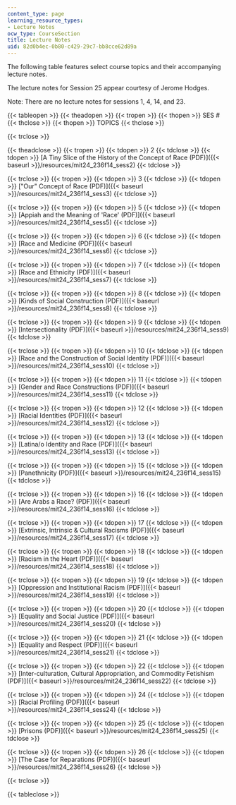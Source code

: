 ```yaml
---
content_type: page
learning_resource_types:
- Lecture Notes
ocw_type: CourseSection
title: Lecture Notes
uid: 82d0b4ec-0b80-c429-29c7-bb8cce62d89a
---
```


The following table features select course topics and their accompanying lecture notes.

The lecture notes for Session 25 appear courtesy of Jerome Hodges.

Note: There are no lecture notes for sessions 1, 4, 14, and 23.

{{< tableopen >}}
{{< theadopen >}}
{{< tropen >}}
{{< thopen >}}
SES #
{{< thclose >}}
{{< thopen >}}
TOPICS
{{< thclose >}}

{{< trclose >}}

{{< theadclose >}}
{{< tropen >}}
{{< tdopen >}}
2
{{< tdclose >}}
{{< tdopen >}}
[A Tiny Slice of the History of the Concept of Race (PDF)]({{< baseurl >}}/resources/mit24_236f14_sess2)
{{< tdclose >}}

{{< trclose >}}
{{< tropen >}}
{{< tdopen >}}
3
{{< tdclose >}}
{{< tdopen >}}
["Our" Concept of Race (PDF)]({{< baseurl >}}/resources/mit24_236f14_sess3)
{{< tdclose >}}

{{< trclose >}}
{{< tropen >}}
{{< tdopen >}}
5
{{< tdclose >}}
{{< tdopen >}}
[Appiah and the Meaning of 'Race' (PDF)]({{< baseurl >}}/resources/mit24_236f14_sess5)
{{< tdclose >}}

{{< trclose >}}
{{< tropen >}}
{{< tdopen >}}
6
{{< tdclose >}}
{{< tdopen >}}
[Race and Medicine (PDF)]({{< baseurl >}}/resources/mit24_236f14_sess6)
{{< tdclose >}}

{{< trclose >}}
{{< tropen >}}
{{< tdopen >}}
7
{{< tdclose >}}
{{< tdopen >}}
[Race and Ethnicity (PDF)]({{< baseurl >}}/resources/mit24_236f14_sess7)
{{< tdclose >}}

{{< trclose >}}
{{< tropen >}}
{{< tdopen >}}
8
{{< tdclose >}}
{{< tdopen >}}
[Kinds of Social Construction (PDF)]({{< baseurl >}}/resources/mit24_236f14_sess8)
{{< tdclose >}}

{{< trclose >}}
{{< tropen >}}
{{< tdopen >}}
9
{{< tdclose >}}
{{< tdopen >}}
[Intersectionality (PDF)]({{< baseurl >}}/resources/mit24_236f14_sess9)
{{< tdclose >}}

{{< trclose >}}
{{< tropen >}}
{{< tdopen >}}
10
{{< tdclose >}}
{{< tdopen >}}
[Race and the Construction of Social Identity (PDF)]({{< baseurl >}}/resources/mit24_236f14_sess10)
{{< tdclose >}}

{{< trclose >}}
{{< tropen >}}
{{< tdopen >}}
11
{{< tdclose >}}
{{< tdopen >}}
[Gender and Race Constructions (PDF)]({{< baseurl >}}/resources/mit24_236f14_sess11)
{{< tdclose >}}

{{< trclose >}}
{{< tropen >}}
{{< tdopen >}}
12
{{< tdclose >}}
{{< tdopen >}}
[Racial Identities (PDF)]({{< baseurl >}}/resources/mit24_236f14_sess12)
{{< tdclose >}}

{{< trclose >}}
{{< tropen >}}
{{< tdopen >}}
13
{{< tdclose >}}
{{< tdopen >}}
[Latina/o Identity and Race (PDF)]({{< baseurl >}}/resources/mit24_236f14_sess13)
{{< tdclose >}}

{{< trclose >}}
{{< tropen >}}
{{< tdopen >}}
15
{{< tdclose >}}
{{< tdopen >}}
[Panethnicity (PDF)]({{< baseurl >}}/resources/mit24_236f14_sess15)
{{< tdclose >}}

{{< trclose >}}
{{< tropen >}}
{{< tdopen >}}
16
{{< tdclose >}}
{{< tdopen >}}
[Are Arabs a Race? (PDF)]({{< baseurl >}}/resources/mit24_236f14_sess16)
{{< tdclose >}}

{{< trclose >}}
{{< tropen >}}
{{< tdopen >}}
17
{{< tdclose >}}
{{< tdopen >}}
[Extrinsic, Intrinsic & Cultural Racisms (PDF)]({{< baseurl >}}/resources/mit24_236f14_sess17)
{{< tdclose >}}

{{< trclose >}}
{{< tropen >}}
{{< tdopen >}}
18
{{< tdclose >}}
{{< tdopen >}}
[Racism in the Heart (PDF)]({{< baseurl >}}/resources/mit24_236f14_sess18)
{{< tdclose >}}

{{< trclose >}}
{{< tropen >}}
{{< tdopen >}}
19
{{< tdclose >}}
{{< tdopen >}}
[Oppression and Institutional Racism (PDF)]({{< baseurl >}}/resources/mit24_236f14_sess19)
{{< tdclose >}}

{{< trclose >}}
{{< tropen >}}
{{< tdopen >}}
20
{{< tdclose >}}
{{< tdopen >}}
[Equality and Social Justice (PDF)]({{< baseurl >}}/resources/mit24_236f14_sess20)
{{< tdclose >}}

{{< trclose >}}
{{< tropen >}}
{{< tdopen >}}
21
{{< tdclose >}}
{{< tdopen >}}
[Equality and Respect (PDF)]({{< baseurl >}}/resources/mit24_236f14_sess21)
{{< tdclose >}}

{{< trclose >}}
{{< tropen >}}
{{< tdopen >}}
22
{{< tdclose >}}
{{< tdopen >}}
[Inter-culturation, Cultural Appropriation, and Commodity Fetishism (PDF)]({{< baseurl >}}/resources/mit24_236f14_sess22)
{{< tdclose >}}

{{< trclose >}}
{{< tropen >}}
{{< tdopen >}}
24
{{< tdclose >}}
{{< tdopen >}}
[Racial Profiling (PDF)]({{< baseurl >}}/resources/mit24_236f14_sess24)
{{< tdclose >}}

{{< trclose >}}
{{< tropen >}}
{{< tdopen >}}
25
{{< tdclose >}}
{{< tdopen >}}
[Prisons (PDF)]({{< baseurl >}}/resources/mit24_236f14_sess25)
{{< tdclose >}}

{{< trclose >}}
{{< tropen >}}
{{< tdopen >}}
26
{{< tdclose >}}
{{< tdopen >}}
[The Case for Reparations (PDF)]({{< baseurl >}}/resources/mit24_236f14_sess26)
{{< tdclose >}}

{{< trclose >}}

{{< tableclose >}}